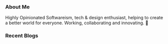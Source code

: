 ### About Me

Highly Opinionated Softwareism, tech & design enthusiast, helping to create a better world for everyone. Working, collaborating and innovating. 🤔

### Recent Blogs

<!-- blog starts -->

<!-- blog ends -->
